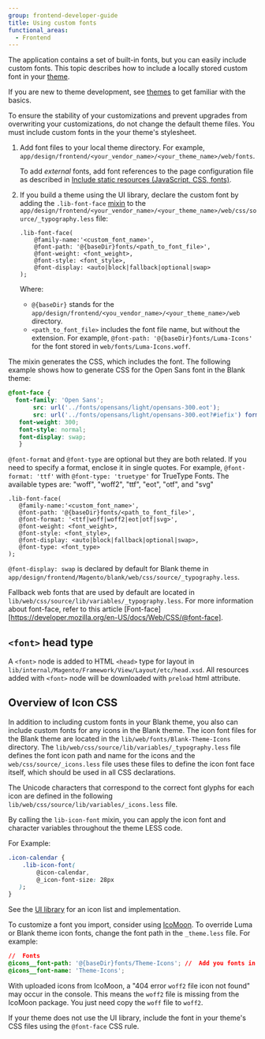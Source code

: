 ```yaml
---
group: frontend-developer-guide
title: Using custom fonts
functional_areas:
  - Frontend
---
```


The application contains a set of built-in fonts, but you can easily include custom fonts. This topic describes how to include a locally stored custom font in your [theme](https://glossary.magento.com/theme).

<InlineAlert variant="success" slots="text"/>

If you are new to theme development, see [themes](../themes/index.md) to get familiar with the basics.

To ensure the stability of your customizations and prevent upgrades from overwriting your customizations, do not change the default theme files. You must include custom fonts in the your theme's stylesheet.

1. Add font files to your local theme directory. For example, `app/design/frontend/<your_vendor_name>/<your_theme_name>/web/fonts`.

    To add _external_ fonts, add font references to the page configuration file as described in [Include static resources (JavaScript, CSS, fonts)](../layouts/xml-manage.md#include-static-resources-javascript-css-fonts).

1. If you build a theme using the UI library, declare the custom font by adding the `.lib-font-face` [mixin](https://glossary.magento.com/mixin) to the `app/design/frontend/<your_vendor_name>/<your_theme_name>/web/css/source/_typography.less` file:

   ```less
   .lib-font-face(
       @family-name:'<custom_font_name>',
       @font-path: '@{baseDir}fonts/<path_to_font_file>',
       @font-weight: <font_weight>,
       @font-style: <font_style>,
       @font-display: <auto|block|fallback|optional|swap>
   );
   ```

   Where:

      *  `@{baseDir}` stands for the `app/design/frontend/<you_vendor_name>/<your_theme_name>/web` directory.
      *  `<path_to_font_file>` includes the font file name, but without the extension. For example, `@font-path: '@{baseDir}fonts/Luma-Icons'` for the font stored in `web/fonts/Luma-Icons.woff`.

The mixin generates the CSS, which includes the font. The following example shows how to generate CSS for the Open Sans font in the Blank theme:

```css
@font-face {
  font-family: 'Open Sans';
       src: url('../fonts/opensans/light/opensans-300.eot');
       src: url('../fonts/opensans/light/opensans-300.eot?#iefix') format('embedded-opentype'), url('../fonts/opensans/light/opensans-300.woff2') format('woff2'), url('../fonts/opensans/light/opensans-300.woff') format('woff'), url('../fonts/opensans/light/opensans-300.ttf') format('truetype'), url('../fonts/opensans/light/opensans-300.svg#Open Sans') format('svg');
   font-weight: 300;
   font-style: normal;
   font-display: swap;
   }
```

`@font-format` and `@font-type` are optional but they are both related. If you need to specify a format, enclose it in single quotes. For example, `@font-format: 'ttf'` with `@font-type: 'truetype'` for TrueType Fonts. The available types are: "woff", "woff2", "ttf", "eot", "otf", and "svg"

```less
.lib-font-face(
   @family-name:'<custom_font_name>',
   @font-path: '@{baseDir}fonts/<path_to_font_file>',
   @font-format: '<ttf|woff|woff2|eot|otf|svg>',
   @font-weight: <font_weight>,
   @font-style: <font_style>,
   @font-display: <auto|block|fallback|optional|swap>,
   @font-type: <font_type>
);
```

`@font-display: swap` is declared by default for Blank theme in `app/design/frontend/Magento/blank/web/css/source/_typography.less`.

Fallback web fonts that are used by default are located in `lib/web/css/source/lib/variables/_typography.less`.
For more information about font-face, refer to this article [Font-face][https://developer.mozilla.org/en-US/docs/Web/CSS/@font-face].

## `<font>` head type

A `<font>` node is added to HTML `<head>` type for layout in `lib/internal/Magento/Framework/View/Layout/etc/head.xsd`. All resources added with `<font>` node will be downloaded with `preload` html attribute.

## Overview of Icon CSS

In addition to including custom fonts in your Blank theme, you also can include custom fonts for any icons in the Blank theme. The icon font files for the Blank theme are located in the `lib/web/fonts/Blank-Theme-Icons` directory. The `lib/web/css/source/lib/variables/_typography.less` file defines the font icon path and name for the icons and the `web/css/source/_icons.less` file uses these files to define the icon font face itself, which should be used in all CSS declarations.

 The Unicode characters that correspond to the correct font glyphs for each icon are defined in the following `lib/web/css/source/lib/variables/_icons.less` file.

By calling the `lib-icon-font` mixin, you can apply the icon font and character variables throughout the theme LESS code.

For Example:

```css
.icon-calendar {
    .lib-icon-font(
        @icon-calendar,
        @_icon-font-size: 28px
   );
}
```

See the [UI library](theme-ui-lib.md) for an icon list and implementation.

To customize a font you import, consider using [IcoMoon](https://icomoon.io/app/). To override Luma or Blank theme icon fonts, change the font path in the `_theme.less` file. For example:

```css
//  Fonts
@icons__font-path: '@{baseDir}fonts/Theme-Icons'; //  Add you fonts in your-theme/web/fonts
@icons__font-name: 'Theme-Icons';
```

With uploaded icons from IcoMoon, a "404 error `woff2` file icon not found" may occur in the console. This means the `woff2` file is missing from the IcoMoon package. You just need copy the `woff` file to `woff2`.

<InlineAlert variant="info" slots="text"/>

If your theme does not use the UI library, include the font in your theme's CSS files using the `@font-face` CSS rule.

